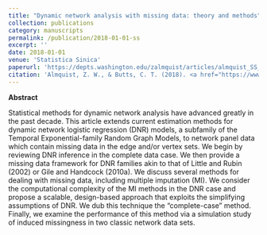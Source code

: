 ```yaml
---
title: "Dynamic network analysis with missing data: theory and methods"
collection: publications
category: manuscripts
permalink: /publication/2018-01-01-ss
excerpt: ''
date: 2018-01-01
venue: 'Statistica Sinica'
paperurl: 'https://depts.washington.edu/zalmquist/articles/almquist_SS_final.pdf'
citation: 'Almquist, Z. W., & Butts, C. T. (2018). <a href="https://www3.stat.sinica.edu.tw/statistica/J28N3/J28N37/J28N37.html">Dynamic network analysis with missing data: theory and methods</a>. <i>Statistica Sinica</i>, 28(3), 1245.'
---
```



**Abstract**

Statistical methods for dynamic network analysis have advanced greatly in the past decade. This article extends current estimation methods for dynamic network logistic regression (DNR) models, a subfamily of the Temporal Exponential-family Random Graph Models, to network panel data which contain missing data in the edge and/or vertex sets. We begin by reviewing DNR inference in the complete data case. We then provide a missing data framework for DNR families akin to that of Little and Rubin (2002) or Gile and Handcock (2010a). We discuss several methods for dealing with missing data, including multiple imputation (MI). We consider the computational complexity of the MI methods in the DNR case and propose a scalable, design-based approach that exploits the simplifying assumptions of DNR. We dub this technique the “complete-case” method. Finally, we examine the performance of this method via a simulation study of induced missingness in two classic network data sets.
